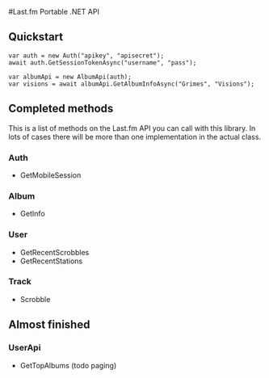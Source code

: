 #Last.fm Portable .NET API## Quickstart	var auth = new Auth("apikey", "apisecret");	await auth.GetSessionTokenAsync("username", "pass");		var albumApi = new AlbumApi(auth);	var visions = await albumApi.GetAlbumInfoAsync("Grimes", "Visions");## Completed methodsThis is a list of methods on the Last.fm API you can call with this library. In lots of cases there will be more than one implementation in the actual class.### Auth* GetMobileSession### Album* GetInfo### User* GetRecentScrobbles* GetRecentStations### Track* Scrobble## Almost finished### UserApi* GetTopAlbums (todo paging)
